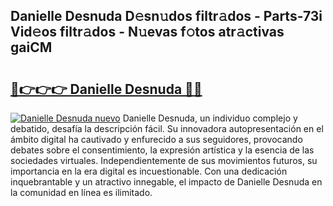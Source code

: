 ## Danielle Desnuda D𝚎sn𝚞dos filtr𝚊dos - Parts-73i Vid𝚎os filtr𝚊dos - N𝚞evas f𝚘tos atr𝚊ctivas gaiCM

# <h2><a href="http://mb8g9v.tromn.icu/?c=Danielle+Desnuda">🔗👉👉👉 Danielle Desnuda 🔗🔗</a></h2>

[![Danielle Desnuda nuevo](https://i.imgur.com/pEAQMta.gif)](http://mb8g9v.tromn.icu/?c=Danielle+Desnuda)
Danielle Desnuda, un individuo complejo y debatido, desafía la descripción fácil. Su innovadora autopresentación en el ámbito digital ha cautivado y enfurecido a sus seguidores, provocando debates sobre el consentimiento, la expresión artística y la esencia de las sociedades virtuales. Independientemente de sus movimientos futuros, su importancia en la era digital es incuestionable. Con una dedicación inquebrantable y un atractivo innegable, el impacto de Danielle Desnuda en la comunidad en línea es ilimitado.

